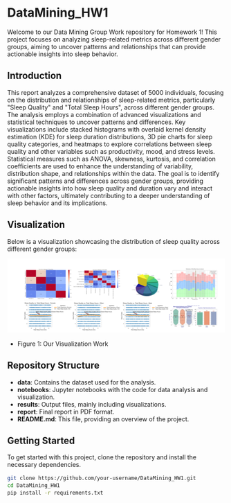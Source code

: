 # DataMining_HW1

Welcome to our Data Mining Group Work repository for Homework 1! This project focuses on analyzing sleep-related metrics across different gender groups, aiming to uncover patterns and relationships that can provide actionable insights into sleep behavior.

## Introduction

This report analyzes a comprehensive dataset of 5000 individuals, focusing on the distribution and relationships of sleep-related metrics, particularly "Sleep Quality" and "Total Sleep Hours", across different gender groups. The analysis employs a combination of advanced visualizations and statistical techniques to uncover patterns and differences. Key visualizations include stacked histograms with overlaid kernel density estimation (KDE) for sleep duration distributions, 3D pie charts for sleep quality categories, and heatmaps to explore correlations between sleep quality and other variables such as productivity, mood, and stress levels. Statistical measures such as ANOVA, skewness, kurtosis, and correlation coefficients are used to enhance the understanding of variability, distribution shape, and relationships within the data. The goal is to identify significant patterns and differences across gender groups, providing actionable insights into how sleep quality and duration vary and interact with other factors, ultimately contributing to a deeper understanding of sleep behavior and its implications.

## Visualization

Below is a visualization showcasing the distribution of sleep quality across different gender groups:

![Our Visualization](./Our_Visualization.png)

* Figure 1: Our Visualization Work

## Repository Structure

- **data**: Contains the dataset used for the analysis.
- **notebooks**: Jupyter notebooks with the code for data analysis and visualization.
- **results**: Output files, mainly including visualizations.
- **report**: Final report in PDF format.
- **README.md**: This file, providing an overview of the project.

## Getting Started

To get started with this project, clone the repository and install the necessary dependencies.

```bash
git clone https://github.com/your-username/DataMining_HW1.git
cd DataMining_HW1
pip install -r requirements.txt
